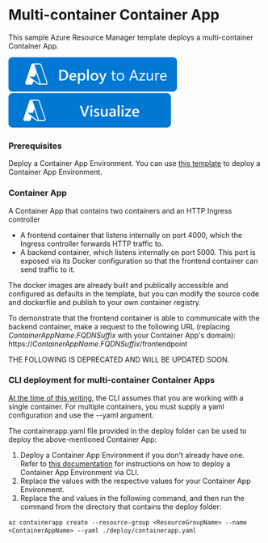 # Multi-container Container App
This sample Azure Resource Manager template deploys a multi-container Container App.

[![Deploy To Azure](https://raw.githubusercontent.com/Azure/azure-quickstart-templates/master/1-CONTRIBUTION-GUIDE/images/deploytoazure.svg?sanitize=true)](https://portal.azure.com/#create/Microsoft.Template/uri/https%3A%2F%2Fraw.githubusercontent.com%2Fazureossd%2FContainer-Apps%2Fmaster%2Fmulticontainer%2Fnodejs%2Fdeploy%2Fazuredeploy.json)  [![Visualize](https://raw.githubusercontent.com/Azure/azure-quickstart-templates/master/1-CONTRIBUTION-GUIDE/images/visualizebutton.svg?sanitize=true)](http://armviz.io/#/?load=https%3A%2F%2Fraw.githubusercontent.com%2Fazureossd%2FContainer-Apps%2Fmaster%2Fmulticontainer%2Fnodejs%2Fdeploy%2Fazuredeploy.json)

### Prerequisites
Deploy a Container App Environment.
You can use [this template](https://github.com/azureossd/Container-Apps/tree/master/ContainerAppEnvironment/deploy) to deploy a Container App Environment.

### Container App

A Container App that contains two containers and an HTTP Ingress controller
- A frontend container that listens internally on port 4000, which the Ingress controller forwards HTTP traffic to.
- A backend container, which listens internally on port 5000. This port is exposed via its Docker configuration so that the frontend container can send traffic to it.

The docker images are already built and publically accessible and configured as defaults in the template, but you can modify the source code and dockerfile and publish to your own container registry.

To demonstrate that the frontend container is able to communicate with the backend container, make a request to the following URL (replacing *ContainerAppName*.*FQDNSuffix* with your Container App's domain):
https://*ContainerAppName*.*FQDNSuffix*/frontendpoint

THE FOLLOWING IS DEPRECATED AND WILL BE UPDATED SOON.
### CLI deployment for multi-container Container Apps
[At the time of this writing](https://github.com/microsoft/azure-container-apps/wiki/Known-Issues-for-public-preview), the CLI assumes that you are working with a single container. For multiple containers, you must supply a yaml configuration and use the --yaml argument.

The containerapp.yaml file provided in the deploy folder can be used to deploy the above-mentioned Container App:
1. Deploy a Container App Environment if you don't already have one. Refer to [this documentation](https://docs.microsoft.com/azure/container-apps/get-started?tabs=bash) for instructions on how to deploy a Container App Environment via CLI.
2. Replace the <SubscriptionId> <ResourceGroupName> <ContainerAppEnvironmentName> values with the respective values for your Container App Environment.
3. Replace the <ResourceGroupName> and <ContainerAppName> values in the following command, and then run the command from the directory that contains the deploy folder:

```
az containerapp create --resource-group <ResourceGroupName> --name <ContainerAppName> --yaml ./deploy/containerapp.yaml
```
